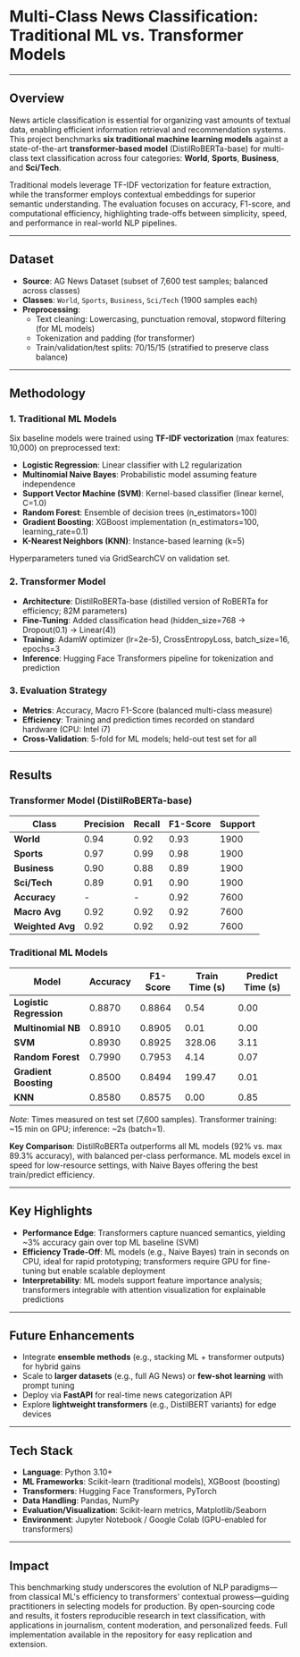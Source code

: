 # Multi-Class News Classification: Traditional ML vs. Transformer Models

---

## Overview

News article classification is essential for organizing vast amounts of textual data, enabling efficient information retrieval and recommendation systems. This project benchmarks **six traditional machine learning models** against a state-of-the-art **transformer-based model** (DistilRoBERTa-base) for multi-class text classification across four categories: **World**, **Sports**, **Business**, and **Sci/Tech**. 

Traditional models leverage TF-IDF vectorization for feature extraction, while the transformer employs contextual embeddings for superior semantic understanding. The evaluation focuses on accuracy, F1-score, and computational efficiency, highlighting trade-offs between simplicity, speed, and performance in real-world NLP pipelines.

---

## Dataset

- **Source**: AG News Dataset (subset of 7,600 test samples; balanced across classes)
- **Classes**: `World`, `Sports`, `Business`, `Sci/Tech` (1900 samples each)
- **Preprocessing**:
  - Text cleaning: Lowercasing, punctuation removal, stopword filtering (for ML models)
  - Tokenization and padding (for transformer)
  - Train/validation/test splits: 70/15/15 (stratified to preserve class balance)

---

## Methodology

### 1. Traditional ML Models
Six baseline models were trained using **TF-IDF vectorization** (max features: 10,000) on preprocessed text:
- **Logistic Regression**: Linear classifier with L2 regularization
- **Multinomial Naive Bayes**: Probabilistic model assuming feature independence
- **Support Vector Machine (SVM)**: Kernel-based classifier (linear kernel, C=1.0)
- **Random Forest**: Ensemble of decision trees (n_estimators=100)
- **Gradient Boosting**: XGBoost implementation (n_estimators=100, learning_rate=0.1)
- **K-Nearest Neighbors (KNN)**: Instance-based learning (k=5)

Hyperparameters tuned via GridSearchCV on validation set.

### 2. Transformer Model
- **Architecture**: DistilRoBERTa-base (distilled version of RoBERTa for efficiency; 82M parameters)
- **Fine-Tuning**: Added classification head (hidden_size=768 → Dropout(0.1) → Linear(4))
- **Training**: AdamW optimizer (lr=2e-5), CrossEntropyLoss, batch_size=16, epochs=3
- **Inference**: Hugging Face Transformers pipeline for tokenization and prediction

### 3. Evaluation Strategy
- **Metrics**: Accuracy, Macro F1-Score (balanced multi-class measure)
- **Efficiency**: Training and prediction times recorded on standard hardware (CPU: Intel i7)
- **Cross-Validation**: 5-fold for ML models; held-out test set for all

---

## Results

### Transformer Model (DistilRoBERTa-base)
| Class      | Precision | Recall | F1-Score | Support |
|------------|-----------|--------|----------|---------|
| **World**  | 0.94     | 0.92   | 0.93    | 1900   |
| **Sports** | 0.97     | 0.99   | 0.98    | 1900   |
| **Business**| 0.90    | 0.88   | 0.89    | 1900   |
| **Sci/Tech**| 0.89    | 0.91   | 0.90    | 1900   |
| **Accuracy** | -       | -      | 0.92    | 7600   |
| **Macro Avg** | 0.92  | 0.92   | 0.92    | 7600   |
| **Weighted Avg** | 0.92 | 0.92 | 0.92 | 7600 |

### Traditional ML Models
| Model                  | Accuracy | F1-Score | Train Time (s) | Predict Time (s) |
|------------------------|----------|----------|----------------|------------------|
| **Logistic Regression** | 0.8870  | 0.8864  | 0.54          | 0.00            |
| **Multinomial NB**     | 0.8910  | 0.8905  | 0.01          | 0.00            |
| **SVM**                | 0.8930  | 0.8925  | 328.06        | 3.11            |
| **Random Forest**      | 0.7990  | 0.7953  | 4.14          | 0.07            |
| **Gradient Boosting**  | 0.8500  | 0.8494  | 199.47        | 0.01            |
| **KNN**                | 0.8580  | 0.8575  | 0.00          | 0.85            |

*Note*: Times measured on test set (7,600 samples). Transformer training: ~15 min on GPU; inference: ~2s (batch=1).

**Key Comparison**: DistilRoBERTa outperforms all ML models (92% vs. max 89.3% accuracy), with balanced per-class performance. ML models excel in speed for low-resource settings, with Naive Bayes offering the best train/predict efficiency.

---

## Key Highlights

- **Performance Edge**: Transformers capture nuanced semantics, yielding ~3% accuracy gain over top ML baseline (SVM)
- **Efficiency Trade-Off**: ML models (e.g., Naive Bayes) train in seconds on CPU, ideal for rapid prototyping; transformers require GPU for fine-tuning but enable scalable deployment
- **Interpretability**: ML models support feature importance analysis; transformers integrable with attention visualization for explainable predictions

---

## Future Enhancements

- Integrate **ensemble methods** (e.g., stacking ML + transformer outputs) for hybrid gains
- Scale to **larger datasets** (e.g., full AG News) or **few-shot learning** with prompt tuning
- Deploy via **FastAPI** for real-time news categorization API
- Explore **lightweight transformers** (e.g., DistilBERT variants) for edge devices

---

## Tech Stack

- **Language**: Python 3.10+
- **ML Frameworks**: Scikit-learn (traditional models), XGBoost (boosting)
- **Transformers**: Hugging Face Transformers, PyTorch
- **Data Handling**: Pandas, NumPy
- **Evaluation/Visualization**: Scikit-learn metrics, Matplotlib/Seaborn
- **Environment**: Jupyter Notebook / Google Colab (GPU-enabled for transformers)

---

## Impact

This benchmarking study underscores the evolution of NLP paradigms—from classical ML's efficiency to transformers' contextual prowess—guiding practitioners in selecting models for production. By open-sourcing code and results, it fosters reproducible research in text classification, with applications in journalism, content moderation, and personalized feeds. Full implementation available in the repository for easy replication and extension.
